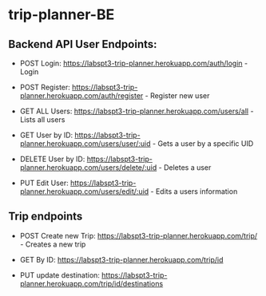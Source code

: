 # trip-planner-BE

## Backend API User Endpoints:
- POST Login: https://labspt3-trip-planner.herokuapp.com/auth/login - Login

- POST Register: https://labspt3-trip-planner.herokuapp.com/auth/register - Register new user
  

- GET ALL Users:  https://labspt3-trip-planner.herokuapp.com/users/all - Lists all users

- GET User by ID: https://labspt3-trip-planner.herokuapp.com/users/user/:uid - Gets a user by a specific UID 

- DELETE User by ID: https://labspt3-trip-planner.herokuapp.com/users/delete/:uid - Deletes a user

- PUT Edit User: https://labspt3-trip-planner.herokuapp.com/users/edit/:uid - Edits a users information

## Trip endpoints

- POST Create new Trip: https://labspt3-trip-planner.herokuapp.com/trip/ - Creates a new trip

- GET By ID: https://labspt3-trip-planner.herokuapp.com/trip/id

- PUT update destination: https://labspt3-trip-planner.herokuapp.com/trip/id/destinations 


